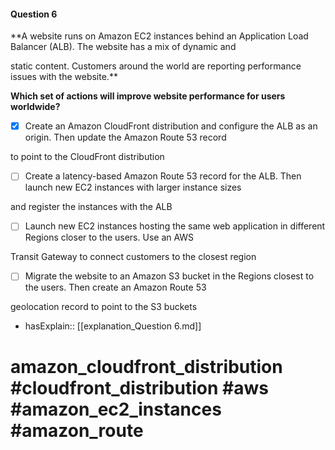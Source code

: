 #### Question  6

**A website runs on Amazon EC2 instances behind an Application Load Balancer (ALB). The website has a mix of dynamic and

static content. Customers around the world are reporting performance issues with the website.**

**Which set of actions will improve website performance for users worldwide?**

- [x] Create an Amazon CloudFront distribution and configure the ALB as an origin. Then update the Amazon Route 53 record

to point to the CloudFront distribution

- [ ] Create a latency-based Amazon Route 53 record for the ALB. Then launch new EC2 instances with larger instance sizes

and register the instances with the ALB

- [ ] Launch new EC2 instances hosting the same web application in different Regions closer to the users. Use an AWS

Transit Gateway to connect customers to the closest region

- [ ] Migrate the website to an Amazon S3 bucket in the Regions closest to the users. Then create an Amazon Route 53

geolocation record to point to the S3 buckets

- hasExplain:: [[explanation_Question  6.md]]

# amazon_cloudfront_distribution #cloudfront_distribution #aws #amazon_ec2_instances #amazon_route

